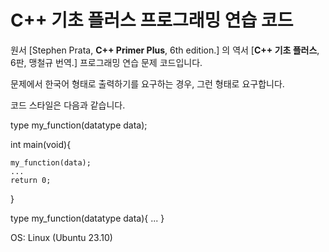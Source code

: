 # C++ 기초 플러스 프로그래밍 연습 코드

원서 [Stephen Prata, **C++ Primer Plus**, 6th edition.] 의 역서 [**C++ 기초 플러스**, 6판, 맹철규 번역.] 프로그래밍 연습 문제 코드입니다.

문제에서 한국어 형태로 출력하기를 요구하는 경우, 그런 형태로 요구합니다.

코드 스타일은 다음과 같습니다.

  type my_function(datatype data);

  int main(void){
    
    my_function(data);
    ...
    return 0;
  }

  type my_function(datatype data){
    ...
  }


OS: Linux (Ubuntu 23.10)
